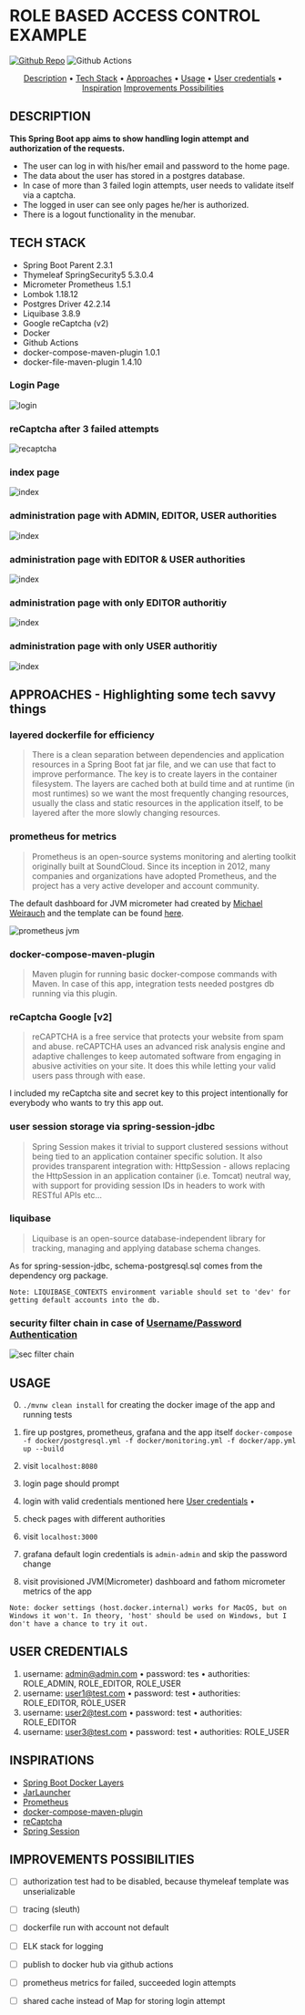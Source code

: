 # ROLE BASED ACCESS CONTROL EXAMPLE


[![Github Repo](https://img.shields.io/badge/GitHub-Repo-green.svg?longCache=true&style=flat)](https://github.com/lombocska/role-based-access-control-example)
![Github Actions](https://github.com/lombocska/role-based-access-control-example/workflows/Java%20CI%20with%20Maven/badge.svg)

<p align="center">
  <a href="#description">Description</a> •
  <a href="#tech-stack">Tech Stack</a> •
  <a href="#approaches-highlighting-some-tech-savvy-things">Approaches</a> •
  <a href="#usage">Usage</a> •
  <a href="#user-credentials">User credentials</a> •
  <a href="#inspirations">Inspiration</a>
  <a href="#improvements-possibilities">Improvements Possibilities</a>
</p>

## DESCRIPTION

**This Spring Boot app aims to show handling login attempt and authorization of the requests.**

- The user can log in with his/her email and password to the home page.
- The data about the user has stored in a postgres database.
- In case of more than 3 failed login attempts, user needs to validate itself via a captcha.
- The logged in user can see only pages he/her is authorized.
- There is a logout functionality in the menubar.


## TECH STACK

- Spring Boot Parent 2.3.1
- Thymeleaf SpringSecurity5  5.3.0.4
- Micrometer Prometheus  1.5.1
- Lombok 1.18.12
- Postgres Driver 42.2.14
- Liquibase 3.8.9
- Google reCaptcha (v2)
- Docker
- Github Actions
- docker-compose-maven-plugin 1.0.1
- docker-file-maven-plugin 1.4.10

### Login Page

![login](./doc/login.png)

### reCaptcha after 3 failed attempts

![recaptcha](./doc/recaptcha.png)

### index page

![index](./doc/index.png)

### administration page with ADMIN, EDITOR, USER  authorities

![index](./doc/administration-page-as-admin.png)

### administration page with EDITOR & USER authorities

![index](./doc/administration-page-as-editor-and-user.png)

### administration page with only EDITOR authoritiy

![index](./doc/administration-page-as-editor.png)

### administration page with only USER authoritiy

![index](./doc/administration-page-as-user.png)


## APPROACHES - Highlighting some tech savvy things

### layered dockerfile for efficiency

> There is a clean separation between dependencies and application resources in a Spring Boot fat jar file, 
>and we can use that fact to improve performance. 
>The key is to create layers in the container filesystem. The layers are cached both at build time 
>and at runtime (in most runtimes) so we want the most frequently changing resources, 
>usually the class and static resources in the application itself, to be layered after the more slowly changing resources. 

### prometheus for metrics

> Prometheus is an open-source systems monitoring and alerting toolkit originally built at SoundCloud. 
> Since its inception in 2012, many companies and organizations have adopted Prometheus, and the project has a very active developer and account community.

The default dashboard for JVM micrometer had created by [Michael Weirauch](https://grafana.com/orgs/mweirauch) and the template can be found [here](https://grafana.com/grafana/dashboards/4701).

 
![prometheus jvm](./doc/prometheus-jvm-metrics.png)


### docker-compose-maven-plugin

> Maven plugin for running basic docker-compose commands with Maven.
In case of this app, integration tests needed postgres db running via this plugin.


### reCaptcha Google [v2]

> reCAPTCHA is a free service that protects your website from spam and abuse.
> reCAPTCHA uses an advanced risk analysis engine and adaptive challenges to keep automated software from engaging 
> in abusive activities on your site. It does this while letting your valid users pass through with ease.

I included my reCaptcha site and secret key to this project intentionally for everybody who wants to try this app out.

### user session storage via spring-session-jdbc

> Spring Session makes it trivial to support clustered sessions without being tied to an application container specific solution. 
> It also provides transparent integration with:
> HttpSession - allows replacing the HttpSession in an application container (i.e. Tomcat) 
> neutral way, with support for providing session IDs in headers to work with RESTful APIs
> etc...

### liquibase

> Liquibase is an open-source database-independent library for tracking, managing and applying database schema changes. 

As for spring-session-jdbc, schema-postgresql.sql comes from the dependency org package.


```
Note: LIQUIBASE_CONTEXTS environment variable should set to 'dev' for getting default accounts into the db.
```

### security filter chain in case of [Username/Password Authentication](https://docs.spring.io/spring-security/site/docs/current/reference/pdf/spring-security-reference.pdf)


![sec filter chain](./doc/security-filter-chain.png)


## USAGE 

0. `./mvnw clean install` for creating the docker image of the app and running tests
1. fire up postgres, prometheus, grafana and the app itself `docker-compose -f docker/postgresql.yml -f docker/monitoring.yml -f docker/app.yml up --build`
2. visit `localhost:8080`
3. login page should prompt
4. login with valid credentials mentioned here  <a href="#user-credentials">User credentials</a> •
5. check pages with different authorities

6. visit `localhost:3000`
7. grafana default login credentials is `admin-admin` and skip the password change
8. visit provisioned JVM(Micrometer) dashboard and fathom micrometer metrics of the app


```
Note: docker settings (host.docker.internal) works for MacOS, but on Windows it won't. In theory, 'host' should be used on Windows, but I don't have a chance to try it out.
```

## USER CREDENTIALS

1. username: admin@admin.com • password: tes • authorities: ROLE_ADMIN, ROLE_EDITOR, ROLE_USER
1. username: user1@test.com • password: test • authorities: ROLE_EDITOR, ROLE_USER
1. username: user2@test.com • password: test • authorities: ROLE_EDITOR
1. username: user3@test.com • password: test • authorities: ROLE_USER

## INSPIRATIONS

- [Spring Boot Docker Layers](https://springframework.guru/why-you-should-be-using-spring-boot-docker-layers/)
- [JarLauncher](https://docs.spring.io/spring-boot/docs/current/api/org/springframework/boot/loader/JarLauncher.html)
- [Prometheus](https://prometheus.io/docs/introduction/overview/)
- [docker-compose-maven-plugin](https://github.com/dkanejs/docker-compose-maven-plugin)
- [reCaptcha](https://www.google.com/recaptcha/intro/v3.html)
- [Spring Session](https://spring.io/projects/spring-session-jdbc)


## IMPROVEMENTS POSSIBILITIES

- [ ] authorization test had to be disabled, because thymeleaf template was unserializable
- [ ] tracing (sleuth)
- [ ] dockerfile run with account not default
- [ ] ELK stack for logging
- [ ] publish to docker hub via github actions
- [ ] prometheus metrics for failed, succeeded login attempts
- [ ] shared cache instead of Map for storing login attempt 


